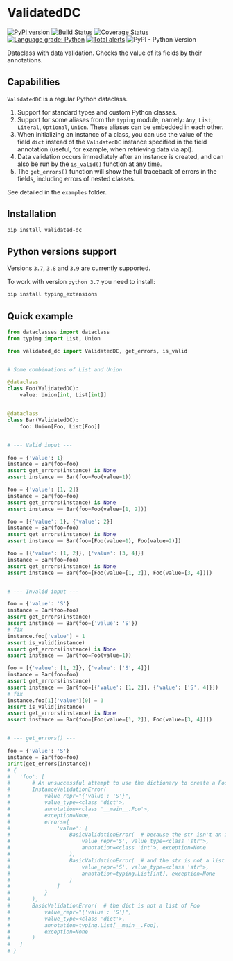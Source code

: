 # ValidatedDC

[![PyPI version](https://badge.fury.io/py/validated-dc.svg)](https://badge.fury.io/py/validated-dc) [![Build Status](https://travis-ci.com/EvgeniyBurdin/validated_dc.svg?branch=master)](https://travis-ci.com/EvgeniyBurdin/validated_dc) [![Coverage Status](https://coveralls.io/repos/github/EvgeniyBurdin/validated_dc/badge.svg?branch=master)](https://coveralls.io/github/EvgeniyBurdin/validated_dc?branch=master) [![Language grade: Python](https://img.shields.io/lgtm/grade/python/g/EvgeniyBurdin/validated_dc.svg?logo=lgtm&logoWidth=18)](https://lgtm.com/projects/g/EvgeniyBurdin/validated_dc/context:python) [![Total alerts](https://img.shields.io/lgtm/alerts/g/EvgeniyBurdin/validated_dc.svg?logo=lgtm&logoWidth=18)](https://lgtm.com/projects/g/EvgeniyBurdin/validated_dc/alerts/) ![PyPI - Python Version](https://img.shields.io/pypi/pyversions/validated-dc)

Dataclass with data validation. Checks the value of its fields by their annotations.

## Capabilities

`ValidatedDC` is a regular Python dataclass.

1. Support for standard types and custom Python classes.
2. Support for some aliases from the `typing` module, namely: `Any`, `List`, `Literal`, `Optional`, `Union`. These aliases can be embedded in each other.
3. When initializing an instance of a class, you can use the value of the field `dict` instead of the `ValidatedDC` instance specified in the field annotation (useful, for example, when retrieving data via api).
4. Data validation occurs immediately after an instance is created, and can also be run by the `is_valid()` function at any time.
5. The `get_errors()` function will show the full traceback of errors in the fields, including errors of nested classes.

See detailed in the `examples` folder.

## Installation

```bash
pip install validated-dc
```

## Python versions support

Versions `3.7`, `3.8` and `3.9` are currently supported.  

To work with version `python 3.7` you need to install:  

```bash
pip install typing_extensions
```

## Quick example

```python
from dataclasses import dataclass
from typing import List, Union

from validated_dc import ValidatedDC, get_errors, is_valid


# Some combinations of List and Union

@dataclass
class Foo(ValidatedDC):
    value: Union[int, List[int]]


@dataclass
class Bar(ValidatedDC):
    foo: Union[Foo, List[Foo]]


# --- Valid input ---

foo = {'value': 1}
instance = Bar(foo=foo)
assert get_errors(instance) is None
assert instance == Bar(foo=Foo(value=1))

foo = {'value': [1, 2]}
instance = Bar(foo=foo)
assert get_errors(instance) is None
assert instance == Bar(foo=Foo(value=[1, 2]))

foo = [{'value': 1}, {'value': 2}]
instance = Bar(foo=foo)
assert get_errors(instance) is None
assert instance == Bar(foo=[Foo(value=1), Foo(value=2)])

foo = [{'value': [1, 2]}, {'value': [3, 4]}]
instance = Bar(foo=foo)
assert get_errors(instance) is None
assert instance == Bar(foo=[Foo(value=[1, 2]), Foo(value=[3, 4])])


# --- Invalid input ---

foo = {'value': 'S'}
instance = Bar(foo=foo)
assert get_errors(instance)
assert instance == Bar(foo={'value': 'S'})
# fix
instance.foo['value'] = 1
assert is_valid(instance)
assert get_errors(instance) is None
assert instance == Bar(foo=Foo(value=1))

foo = [{'value': [1, 2]}, {'value': ['S', 4]}]
instance = Bar(foo=foo)
assert get_errors(instance)
assert instance == Bar(foo=[{'value': [1, 2]}, {'value': ['S', 4]}])
# fix
instance.foo[1]['value'][0] = 3
assert is_valid(instance)
assert get_errors(instance) is None
assert instance == Bar(foo=[Foo(value=[1, 2]), Foo(value=[3, 4])])


# --- get_errors() ---

foo = {'value': 'S'}
instance = Bar(foo=foo)
print(get_errors(instance))
# {
#   'foo': [
#       # An unsuccessful attempt to use the dictionary to create a Foo instance
#       InstanceValidationError(
#           value_repr="{'value': 'S'}",
#           value_type=<class 'dict'>,
#           annotation=<class '__main__.Foo'>,
#           exception=None,
#           errors={
#               'value': [
#                   BasicValidationError(  # because the str isn't an int
#                       value_repr='S', value_type=<class 'str'>,
#                       annotation=<class 'int'>, exception=None
#                   ),
#                   BasicValidationError(  # and the str is not a list of int
#                       value_repr='S', value_type=<class 'str'>,
#                       annotation=typing.List[int], exception=None
#                   )
#               ]
#           }
#       ),
#       BasicValidationError(  # the dict is not a list of Foo
#           value_repr="{'value': 'S'}",
#           value_type=<class 'dict'>,
#           annotation=typing.List[__main__.Foo],
#           exception=None
#       )
#   ]
# }

```
